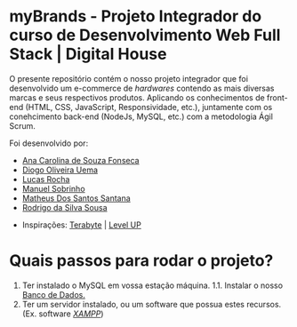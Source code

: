 # **myBrands** - Projeto Integrador do curso de Desenvolvimento Web Full Stack | Digital House

O presente repositório contém o nosso projeto integrador que foi desenvolvido um e-commerce de _hardwares_ contendo as mais diversas marcas e seus respectivos produtos. Aplicando os conhecimentos de front-end (HTML, CSS, JavaScript, Responsividade, etc.), juntamente com os conehcimento back-end (NodeJs, MySQL, etc.) com a metodologia Ágil Scrum. 

Foi desenvolvido por: 

* [Ana Carolina de Souza Fonseca](https://github.com/anacsff)
* [Diogo Oliveira Uema](https://github.com/Diogouema)
* [Lucas Rocha](https://github.com/llucrocha)
* [Manuel Sobrinho](https://github.com/determinedalways)
* [Matheus Dos Santos Santana](https://github.com/matheusstn)
* [Rodrigo da Silva Sousa](https://github.com/Rodrigo-Sousa)

- Inspirações: [Terabyte](https://www.terabyteshop.com.br/) | [Level UP](https://levelupgames.com.br/levelup/)

# Quais passos para rodar o projeto?

1. Ter instalado o MySQL em vossa estação máquina.
1.1. Instalar o nosso [Banco de Dados.](../myBRANDS-PI-DH/src/data/ecommerce_myBrands_db.sql)
2. Ter um servidor instalado, ou um software que possua estes recursos. (Ex. software [_XAMPP_](https://www.apachefriends.org/pt_br/index.html))
